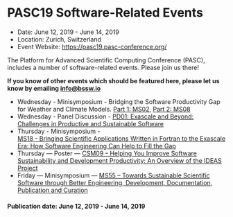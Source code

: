 # PASC19 Software-Related Events

- Date: June 12, 2019 - June 14, 2019
- Location: Zurich, Switzerland
- Event Website: https://pasc19.pasc-conference.org/ 

The Platform for Advanced Scientific Computing Conference (PASC), includes a number of software-related events.  Please join us there!

**If you know of other events which should be featured here, please let us know by emailing info@bssw.io**

- Wednesday - Minisymposium - Bridging the Software Productivity Gap for Weather and Climate Models. [Part 1: MS02](https://pasc19.pasc-conference.org/program/schedule/session/?sess=sess132), [Part 2: MS08](https://pasc19.pasc-conference.org/program/schedule/session/?sess=sess147)
- Wednesday - Panel Discussion - [PD01: Exascale and Beyond: Challenges in Productive and Sustainable Software](https://pasc19.pasc-conference.org/program/schedule/?post_type=page&p=10&id=ptwr101&sess=sess171)
- Thursday - Minisymposium - [	
MS18 - Bringing Scientific Applications Written in Fortran to the Exascale Era: How Software Engineering Can Help to Fill the Gap](https://pasc19.pasc-conference.org/program/schedule/?post_type=page&p=11&sess=sess131)
- Thursday — Poster — [CSM09 – Helping You Improve Software Sustainability and Development Productivity: An Overview of the IDEAS Project](https://pasc19.pasc-conference.org/program/schedule/presentation/?id=post134&sess=sess179)
- Friday — Minisymposium — [MS55 – Towards Sustainable Scientific Software through Better Engineering, Development, Documentation, Publication and Curation](https://pasc19.pasc-conference.org/program/schedule/session/?sess=sess155)

#### Publication date: June 12, 2019 - June 14, 2019

<!---
Publish: yes
Categories: development, collaboration
Topics: software engineering, projects and organizations
Tags: conference
Level: 2
Prerequisites: default
Aggregate: none
--->
